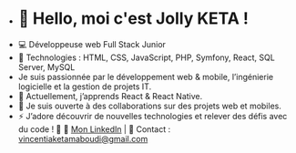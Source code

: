 - # 👋 Hello, moi c'est Jolly KETA !
- 💻 Développeuse web Full Stack Junior
- 📌 Technologies : HTML, CSS, JavaScript, PHP, Symfony, React, SQL Server, MySQL  
-  Je suis passionnée par le développement web & mobile, l’ingénierie logicielle et la gestion de projets IT.  
- 🚀 Actuellement, j’apprends React & React Native.  
- 💞 Je suis ouverte à des collaborations sur des projets web et mobiles.  
- ⚡ J’adore découvrir de nouvelles technologies et relever des défis avec du code ! 🚀
🔗 [Mon LinkedIn](www.linkedin.com/in/jollyketa) | 
📩 Contact : vincentiaketamaboudi@gmail.com  



<!---
vincie236/vincie236 is a ✨ special ✨ repository because its `README.md` (this file) appears on your GitHub profile.
You can click the Preview link to take a look at your changes.
--->

